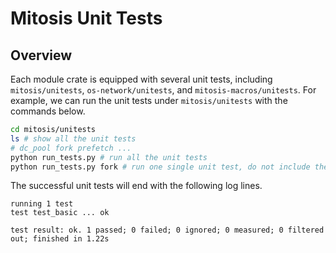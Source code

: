 # Mitosis Unit Tests

## Overview

Each module crate is equipped with several unit tests, including `mitosis/unitests`, `os-network/unitests`, and `mitosis-macros/unitests`. For example, we can run the unit tests under `mitosis/unitests` with the commands below.

```bash
cd mitosis/unitests
ls # show all the unit tests
# dc_pool fork prefetch ...
python run_tests.py # run all the unit tests
python run_tests.py fork # run one single unit test, do not include the '/' after the directory name
```

The successful unit tests will end with the following log lines.

```
running 1 test
test test_basic ... ok

test result: ok. 1 passed; 0 failed; 0 ignored; 0 measured; 0 filtered out; finished in 1.22s
```
